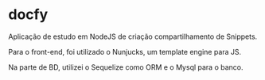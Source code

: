 # docfy
Aplicação de estudo em NodeJS de criação compartilhamento de Snippets.

Para o front-end, foi utilizado o Nunjucks, um template engine para JS.

Na parte de BD, utilizei o Sequelize como ORM e o Mysql para o banco.
